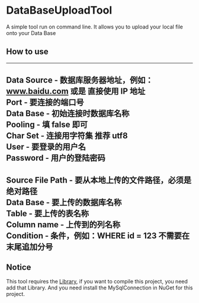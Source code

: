 # DataBaseUploadTool
A simple tool run on command line. It allows you to upload your local file onto your Data Base

## How to use

-------------------------------------------------------------
Data Source - 数据库服务器地址，例如：www.baidu.com 或是 直接使用 IP 地址<br>
Port - 要连接的端口号<br>
Data Base - 初始连接时数据库名称<br>
Pooling - 填 false 即可<br>
Char Set - 连接用字符集 推荐 utf8<br>
User - 要登录的用户名<br>
Password - 用户的登陆密码<br>
-------------------------------------------------------------
Source File Path - 要从本地上传的文件路径，必须是绝对路径<br>
Data Base - 要上传的数据库名称<br>
Table - 要上传的表名称<br>
Column name - 上传到的列名称<br>
Condition - 条件，例如：WHERE id = 123 不需要在末尾追加分号<br>
-------------------------------------------------------------

## Notice

This tool requires the [Library](), if you want to compile this project, you need add that Library.
And you need install the MySqlConnection in NuGet for this project.
